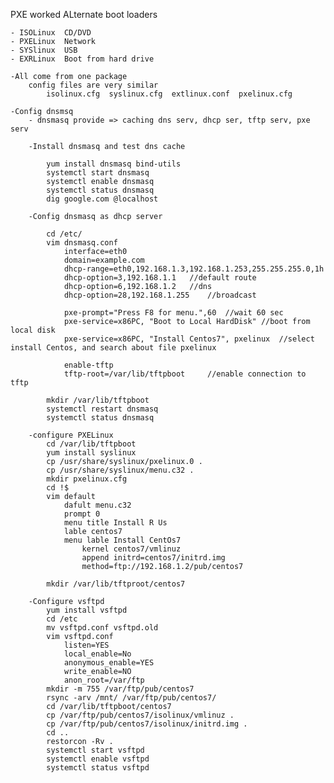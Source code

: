 PXE worked
ALternate boot loaders

	- ISOLinux  CD/DVD
	- PXELinux  Network
	- SYSlinux 	USB
	- EXRLinux	Boot from hard drive

	-All come from one package
		config files are very similar
		    isolinux.cfg  syslinux.cfg  extlinux.conf  pxelinux.cfg

	-Config dnsmsq
		- dnsmasq provide => caching dns serv, dhcp ser, tftp serv, pxe serv

		-Install dnsmasq and test dns cache

			yum install dnsmasq bind-utils
			systemctl start dnsmasq
			systemctl enable dnsmasq
			systemctl status dnsmasq
			dig google.com @localhost

		-Config dnsmasq as dhcp server

			cd /etc/
			vim dnsmasq.conf
				interface=eth0
				domain=example.com
				dhcp-range=eth0,192.168.1.3,192.168.1.253,255.255.255.0,1h
				dhcp-option=3,192.168.1.1	//default route
				dhcp-option=6,192.168.1.2	//dns
				dhcp-option=28,192.168.1.255	//broadcast
				
				pxe-prompt="Press F8 for menu.",60	//wait 60 sec
				pxe-service=x86PC, "Boot to Local HardDisk"	//boot from local disk
				pxe-service=x86PC, "Install Centos7", pxelinux	//select install Centos, and search about file pxelinux

				enable-tftp
				tftp-root=/var/lib/tftpboot 	//enable connection to tftp

			mkdir /var/lib/tftpboot
			systemctl restart dnsmasq
			systemctl status dnsmasq

		-configure PXELinux
			cd /var/lib/tftpboot
			yum install syslinux
			cp /usr/share/syslinux/pxelinux.0 .
			cp /usr/share/syslinux/menu.c32 .
			mkdir pxelinux.cfg
			cd !$
			vim default
				dafult menu.c32
				prompt 0
				menu title Install R Us
				lable centos7
				menu lable Install CentOs7
					kernel centos7/vmlinuz
					append initrd=centos7/initrd.img 
					method=ftp://192.168.1.2/pub/centos7

			mkdir /var/lib/tftproot/centos7

		-Configure vsftpd
			yum install vsftpd
			cd /etc
			mv vsftpd.conf vsftpd.old
			vim vsftpd.conf
				listen=YES
				local_enable=No
				anonymous_enable=YES
				write_enable=NO
				anon_root=/var/ftp
			mkdir -m 755 /var/ftp/pub/centos7
			rsync -arv /mnt/ /var/ftp/pub/centos7/
			cd /var/lib/tftpboot/centos7
			cp /var/ftp/pub/centos7/isolinux/vmlinuz .
			cp /var/ftp/pub/centos7/isolinux/initrd.img .
			cd ..
			restorcon -Rv .
			systemctl start vsftpd
			systemctl enable vsftpd
			systemctl status vsftpd
			
